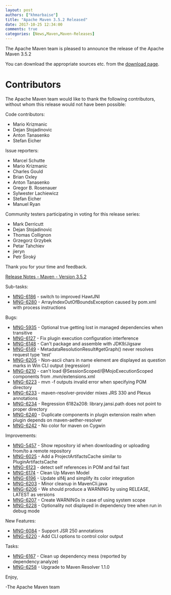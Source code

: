 ```yaml
---
layout: post
authors: ["khmarbaise"]
title: "Apache Maven 3.5.2 Released"
date: 2017-10-25 12:34:00
comments: true
categories: [News,Maven,Maven-Releases]
---
```

The Apache Maven team is pleased to announce the release of the Apache
Maven 3.5.2

You can download the appropriate sources etc. from the [download page](https://maven.apache.org/download.cgi).


Contributors
============
The Apache Maven team would like to thank the following contributors,
without whom this release would not have been possible:

Code contributors:

- Mario Krizmanic
- Dejan Stojadinovic
- Anton Tanasenko
- Stefan Eicher

Issue reporters:

- Marcel Schutte
- Mario Krizmanic
- Charles Gould
- Brian Oxley
- Anton Tanasenko
- Gregor B. Rosenauer
- Sylwester Lachiewicz
- Stefan Eicher
- Manuel Ryan

Community testers participating in voting for this release series:

- Mark Derricutt
- Dejan Stojadinovic
- Thomas Collignon
- Grzegorz Grzybek
- Petar Tahchiev
- jieryn
- Petr Široký

Thank you for your time and feedback.


[Release Notes - Maven - Version 3.5.2](https://issues.apache.org/jira/secure/ReleaseNote.jspa?projectId=12316922&version=12338964)

<!-- more -->

Sub-tasks:

 * [MNG-6186](https://issues.apache.org/jira/browse/MNG-6186) - switch to improved HawtJNI
 * [MNG-6280](https://issues.apache.org/jira/browse/MNG-6280) - ArrayIndexOutOfBoundsException caused by pom.xml with process instructions

Bugs:

 * [MNG-5935](https://issues.apache.org/jira/browse/MNG-5935) - Optional true getting lost in managed dependencies when transitive
 * [MNG-6127](https://issues.apache.org/jira/browse/MNG-6127) - Fix plugin execution configuration interference
 * [MNG-6148](https://issues.apache.org/jira/browse/MNG-6148) - Can't package and assemble with JDK9/Jigsaw
 * [MNG-6149](https://issues.apache.org/jira/browse/MNG-6149) - MetadataResolutionResult#getGraph() never resolves request type 'test'
 * [MNG-6205](https://issues.apache.org/jira/browse/MNG-6205) - Non-ascii chars in name element are displayed as question marks in Win CLI output (regression)
 * [MNG-6210](https://issues.apache.org/jira/browse/MNG-6210) - can't load @SessionScoped/@MojoExecutionScoped components from .mvn/extensions.xml
 * [MNG-6223](https://issues.apache.org/jira/browse/MNG-6223) - mvn -f outputs invalid error when specifying POM directory
 * [MNG-6233](https://issues.apache.org/jira/browse/MNG-6233) - maven-resolver-provider mixes JRS 330 and Plexus annotations
 * [MNG-6234](https://issues.apache.org/jira/browse/MNG-6234) - Regression 6182a208: library.jansi.path does not point to proper directory
 * [MNG-6240](https://issues.apache.org/jira/browse/MNG-6240) - Duplicate components in plugin extension realm when plugin depends on maven-aether-resolver
 * [MNG-6242](https://issues.apache.org/jira/browse/MNG-6242) - No color for maven on Cygwin

Improvements:

 * [MNG-5457](https://issues.apache.org/jira/browse/MNG-5457) - Show repository id when downloading or uploading from/to a remote repository
 * [MNG-6025](https://issues.apache.org/jira/browse/MNG-6025) - Add a ProjectArtifactsCache similar to PluginArtifactsCache
 * [MNG-6123](https://issues.apache.org/jira/browse/MNG-6123) - detect self references in POM and fail fast
 * [MNG-6174](https://issues.apache.org/jira/browse/MNG-6174) - Clean Up Maven Model
 * [MNG-6196](https://issues.apache.org/jira/browse/MNG-6196) - Update slf4j and simplify its color integration
 * [MNG-6203](https://issues.apache.org/jira/browse/MNG-6203) - Minor cleanup in MavenCli.java
 * [MNG-6206](https://issues.apache.org/jira/browse/MNG-6206) - We should produce a WARNING by using RELEASE, LATEST as versions
 * [MNG-6207](https://issues.apache.org/jira/browse/MNG-6207) - Create WARNINGs in case of using system scope
 * [MNG-6228](https://issues.apache.org/jira/browse/MNG-6228) - Optionality not displayed in dependency tree when run in debug mode

New Features:

 * [MNG-6084](https://issues.apache.org/jira/browse/MNG-6084) - Support JSR 250 annotations
 * [MNG-6220](https://issues.apache.org/jira/browse/MNG-6220) - Add CLI options to control color output

Tasks:

 * [MNG-6167](https://issues.apache.org/jira/browse/MNG-6167) - Clean up dependency mess (reported by dependency:analyze)
 * [MNG-6258](https://issues.apache.org/jira/browse/MNG-6258) - Upgrade to Maven Resolver 1.1.0

Enjoy,

-The Apache Maven team
